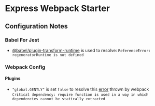 # Express Webpack Starter


## Configuration Notes

### Babel For Jest
- [@babel/plugin-transform-runtime](https://babeljs.io/docs/en/babel-plugin-transform-runtime#with-a-configuration-file-recommended) is used to resolve: 
`ReferenceError: regeneratorRuntime is not defined`

### Webpack Config

#### Plugins
- `"global.GENTLY"` is set `false` to resolve this [error](https://github.com/felixge/node-gently/issues/22) thrown by webpack `Critical dependency: require function is used in a way in which dependencies cannot be statically extracted`